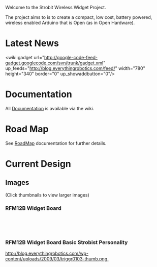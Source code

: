 Welcome to the Strobit Wireless Widget Project.

The project aims to is to create a compact, low cost, battery powered, wireless enabled Arduino that is Open (as in Open Hardware).

# Latest News #
<wiki:gadget url="http://google-code-feed-gadget.googlecode.com/svn/trunk/gadget.xml" up\_feeds="http://blog.everythingrobotics.com/feed/" width="780" height="340" border="0" up\_showaddbutton="0"/>
# Documentation #
All [Documentation](Documentation.md) is available via the wiki.

# Road Map #
See [RoadMap](RoadMap.md) documentation for further details.

# Current Design #
## Images ##
(Click thumbnails to view larger images)

### RFM12B Widget Board ###
![![](http://farm3.static.flickr.com/2220/3531897883_f036aa55a3_m.jpg)](http://farm3.static.flickr.com/2220/3531897883_d35cee5ff9_o.jpg)
![![](http://farm4.static.flickr.com/3337/3532713912_289f3464f6_m.jpg)](http://farm4.static.flickr.com/3337/3532713912_43b0941985_o.jpg)
![![](http://farm3.static.flickr.com/2167/3532714296_dc225e9ed1_m.jpg)](http://farm3.static.flickr.com/2167/3532714296_c6ddafc575_o.jpg)

![![](http://blog.everythingrobotics.com/wp-content/uploads/2009/03/triggr010-thumb9.png)](http://blog.everythingrobotics.com/wp-content/uploads/2009/03/triggr0109.png)
![![](http://blog.everythingrobotics.com/wp-content/uploads/2009/03/triggr010-thumb8.png)](http://blog.everythingrobotics.com/wp-content/uploads/2009/03/triggr0108.png)
![![](http://blog.everythingrobotics.com/wp-content/uploads/2009/03/triggr010-thumb7.png)](http://blog.everythingrobotics.com/wp-content/uploads/2009/03/triggr0107.png)

### RFM12B Widget Board Basic Strobist Personality ###
[http://blog.everythingrobotics.com/wp-content/uploads/2009/03/triggr0103-thumb.png ](http://blog.everythingrobotics.com/wp-content/uploads/2009/03/triggr01031.png)
![![](http://blog.everythingrobotics.com/wp-content/uploads/2009/03/triggr010-thumb2.png)](http://blog.everythingrobotics.com/wp-content/uploads/2009/03/triggr0102.png)
![![](http://blog.everythingrobotics.com/wp-content/uploads/2009/03/triggr010-thumb4.png)](http://blog.everythingrobotics.com/wp-content/uploads/2009/03/triggr0104.png)
![![](http://blog.everythingrobotics.com/wp-content/uploads/2009/03/triggr010-thumb5.png)](http://blog.everythingrobotics.com/wp-content/uploads/2009/03/triggr0105.png)
![![](http://blog.everythingrobotics.com/wp-content/uploads/2009/03/triggr010-thumb6.png)](http://blog.everythingrobotics.com/wp-content/uploads/2009/03/triggr0106.png)